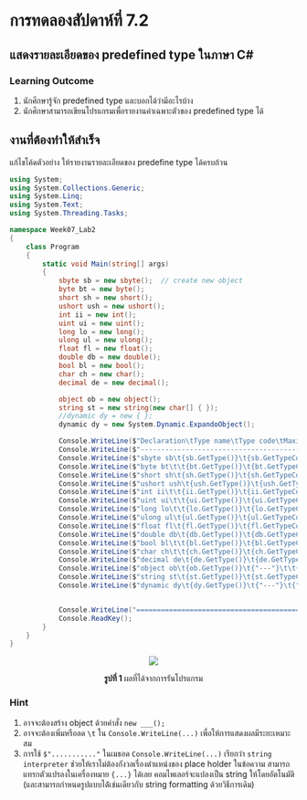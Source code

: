 # การทดลองสัปดาห์ที่ 7.2 #
## แสดงรายละเอียดของ predefined type ในภาษา C#  ##


### Learning Outcome ###
1. นักศึกษารู้จัก predefined type และบอกได้ว่ามีอะไรบ้าง
2. นักศึกษาสามารถเขียนโปรแกรมเพื่อรายงานค่าเฉพาะตัวของ predefined type ได้

## งานที่ต้องทำให้สำเร็จ ##

แก้ไขโค้ดตัวอย่าง ให้รายงานรายละเอียดของ predefine type ได้ครบถ้วน
```cs
using System;
using System.Collections.Generic;
using System.Linq;
using System.Text;
using System.Threading.Tasks;

namespace Week07_Lab2
{
    class Program
    {
        static void Main(string[] args)
        {
            sbyte sb = new sbyte();  // create new object
            byte bt = new byte();
            short sh = new short();
            ushort ush = new ushort();
            int ii = new int();
            uint ui = new uint();
            long lo = new long();
            ulong ul = new ulong();
            float fl = new float();
            double db = new double();
            bool bl = new bool();
            char ch = new char();
            decimal de = new decimal();

            object ob = new object();
            string st = new string(new char[] { });
            //dynamic dy = new { };
            dynamic dy = new System.Dynamic.ExpandoObject();

            Console.WriteLine($"Declaration\tType name\tType code\tMaximum Value\tMinimum Value");
            Console.WriteLine($"----------------------------------------------------------------------------");
            Console.WriteLine($"sbyte sb\t{sb.GetType()}\t{sb.GetTypeCode()}\t\t{sbyte.MaxValue}\t\t{sbyte.MinValue}");
            Console.WriteLine($"byte bt\t\t{bt.GetType()}\t{bt.GetTypeCode()}\t\t{byte.MaxValue}\t\t{byte.MinValue}");
            Console.WriteLine($"short sh\t{sh.GetType()}\t{sh.GetTypeCode()}\t\t{short.MaxValue}\t\t{short.MinValue}");
            Console.WriteLine($"ushort ush\t{ush.GetType()}\t{ush.GetTypeCode()}\t\t{ushort.MaxValue}\t\t{ushort.MinValue}");
            Console.WriteLine($"int ii\t\t{ii.GetType()}\t{ii.GetTypeCode()}\t\t{int.MaxValue}\t{int.MinValue} ");
            Console.WriteLine($"uint ui\t\t{ui.GetType()}\t{ui.GetTypeCode()}\t\t{uint.MaxValue}\t{uint.MinValue} ");
            Console.WriteLine($"long lo\t\t{lo.GetType()}\t{lo.GetTypeCode()}\t\t{long.MaxValue}\t{long.MinValue} ");
            Console.WriteLine($"ulong ul\t{ul.GetType()}\t{ul.GetTypeCode()}\t\t{ulong.MaxValue}\t{ulong.MinValue} ");
            Console.WriteLine($"float fl\t{fl.GetType()}\t{fl.GetTypeCode()}\t\t{float.MaxValue}\t{float.MinValue} ");
            Console.WriteLine($"double db\t{db.GetType()}\t{db.GetTypeCode()}\t\t{double.MaxValue}\t{double.MinValue} ");
            Console.WriteLine($"bool bl\t\t{bl.GetType()}\t{bl.GetTypeCode()}\t\t{bool.TrueString}\t{bool.FalseString} ");
            Console.WriteLine($"char ch\t\t{ch.GetType()}\t{ch.GetTypeCode()}\t\t{char.MaxValue}\t{char.MinValue} ");
            Console.WriteLine($"decimal de\t{de.GetType()}\t{de.GetTypeCode()}\t\t{decimal.MaxValue}\t{decimal.MinValue} ");
            Console.WriteLine($"object ob\t{ob.GetType()}\t{"---"}\t\t{decimal.MaxValue}\t{decimal.MinValue} ");
            Console.WriteLine($"string st\t{st.GetType()}\t{st.GetTypeCode()}\t\t{"---"}\t{"---"} ");
            Console.WriteLine($"dynamic dy\t{dy.GetType()}\t{"---"}\t{"---"}\t{"---"} ");


            Console.WriteLine("============================================================================");
            Console.ReadKey();
        }
    }
}

```

<p align = "center"> <img src ="https://user-images.githubusercontent.com/50146617/156621097-d847f7f1-8d82-43f7-a3b8-34b7e5d85820.png"> </p>


<p align = "center"> <b>รูปที่ 1 </b> ผลที่ได้จากการรันโปรแกรม</p>

### Hint ###
1. อาจจะต้องสร้าง object ด้วยคำสั่ง `new ___();`
2. อาจจะต้องเพิ่มหรือลด `\t` ใน `Console.WriteLine(...)` เพื่อให้การแสดงผลมีระยะเหมาะสม
3. การใช้  `$"..........."` ในเมธอด `Console.WriteLine(...)` เรียกว่า `string interpreter` ช่วยให้เราไม่ต้องกังวลเรื่องตำแหน่งของ place holder ในข้อความ สามารถแทรกตัวแปรลงในเครื่องหมาย `{...}` ได้เลย คอมไพเลอร์จะแปลงเป็น string ให้โดยอัตโนมัติ  (และสามารถกำหนดรูปแบบได้้เช่นเดียวกับ string formatting ด้วยวิธีการเดิม)

